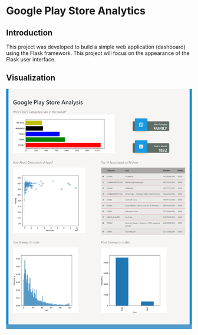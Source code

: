 # Google Play Store Analytics

## Introduction
This project was developed to build a simple web application (dashboard) using the Flask framework. This project will focus on the appearance of the Flask user interface.

## Visualization
<img src="https://raw.githubusercontent.com/aninditaksma/capstone_flask_ui/main/full_capstone.png">
